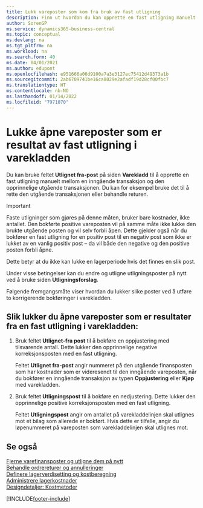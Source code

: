 ```yaml
---
title: Lukk vareposter som kom fra bruk av fast utligning
description: Finn ut hvordan du kan opprette en fast utligning manuelt mellom en inngående transaksjon og den opprinnelige utgående transaksjonen i varekladden.
author: SorenGP
ms.service: dynamics365-business-central
ms.topic: conceptual
ms.devlang: na
ms.tgt_pltfrm: na
ms.workload: na
ms.search.form: 40
ms.date: 04/01/2021
ms.author: edupont
ms.openlocfilehash: e951666a06d9100a7a3e3127ec75412d49373a1b
ms.sourcegitcommit: 2ab6709741be16ca8029e2afadf19d28cf00fbc7
ms.translationtype: HT
ms.contentlocale: nb-NO
ms.lasthandoff: 01/14/2022
ms.locfileid: "7971070"
---
```

# <a name="close-open-item-ledger-entries-resulting-from-fixed-application-in-the-item-journal"></a>Lukke åpne vareposter som er resultat av fast utligning i varekladden

Du kan bruke feltet **Utlignet fra-post** på siden **Varekladd** til å opprette en fast utligning manuelt mellom en inngående transaksjon og den opprinnelige utgående transaksjonen. Du kan for eksempel bruke det til å rette den utgående transaksjonen eller behandle returen.  

> [!IMPORTANT]  
> Faste utligninger som gjøres på denne måten, bruker bare kostnader, ikke antallet. Den bokførte positive vareposten vil på samme måte ikke lukke den brukte utgående posten og vil selv forbli åpen. Dette gjelder også når du bokfører en fast utligning for en positiv post til en negativ post som ikke er lukket av en vanlig positiv post – da vil både den negative og den positive posten forbli åpne.  
>
> Dette betyr at du ikke kan lukke en lagerperiode hvis det finnes en slik post.  

Under visse betingelser kan du endre og utligne utligningsposter på nytt ved å bruke siden **Utligningsforslag**.  

Følgende fremgangsmåte viser hvordan du lukker slike poster ved å utføre to korrigerende bokføringer i varekladden.  

## <a name="to-close-open-item-ledger-entries-that-result-from-a-fixed-application-in-the-item-journal"></a>Slik lukker du åpne vareposter som er resultater fra en fast utligning i varekladden:  

1. Bruk feltet **Utlignet-fra post** til å bokføre en oppjustering med tilsvarende antall. Dette lukker den opprinnelige negative korreksjonsposten med en fast utligning.  

    Feltet **Utlignet fra-post** angir nummeret på den utgående finansposten som har kostnader som er videresendt til den inngående vareposten, når du bokfører en inngående transaksjon av typen **Oppjustering** eller **Kjøp** med varekladden.  
2. Bruk feltet **Utligningspost** til å bokføre en nedjustering. Dette lukker den opprinnelige positive korreksjonsposten med en fast utligning.  

    Feltet **Utligningspost** angir om antallet på varekladdelinjen skal utlignes mot et bilag som allerede er bokført. Hvis dette er tilfelle, angir du løpenummeret på vareposten som varekladdelinjen skal utlignes mot.

## <a name="see-also"></a>Se også

[Fjerne varefinansposter og utligne dem på nytt](finance-how-to-remove-and-reapply-item-entries.md)  
[Behandle ordrereturer og annulleringer](sales-how-process-sales-returns-cancellations.md)  
[Definere lagerverdisetting og kostberegning](finance-set-up-inventory-valuation-and-costing.md)  
[Administrere lagerkostnader](finance-manage-inventory-costs.md)  
[Designdetaljer: Kostmetoder](design-details-costing-methods.md)


[!INCLUDE[footer-include](includes/footer-banner.md)]
